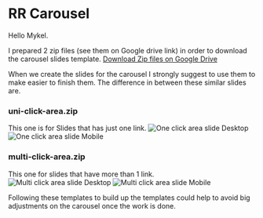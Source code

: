 # RR Carousel


Hello Mykel.

I prepared 2 zip files (see them on Google drive link) in order to download the carousel slides template.
 [Download Zip files on Google Drive](https://drive.google.com/drive/u/1/folders/1LWw35hCjaIo92FhQsSLBOAAKJcoFAvTx)

When we create the slides for the carousel I strongly suggest to use them to make easier to finish them.
The difference in between these similar slides are.

### uni-click-area.zip
This one is for Slides that has just one link.
![One click area slide Desktop](https://snipboard.io/UTYeNX.jpg "Uni click Slide Desktop")
![One click area slide Mobile](https://snipboard.io/9Dv0xQ.jpg "Uni click Slide Mobile")


### multi-click-area.zip
This one for slides that have more than 1 link.
![Multi click area slide Desktop](https://snipboard.io/DZuXbz.jpg "Multi click area slide Desktop")
![Multi click area slide Mobile](https://snipboard.io/6lVh3j.jpg "Multi click area slide Mobile")

Following these templates to build up the templates could help to avoid big adjustments on the carousel once the work is done.
